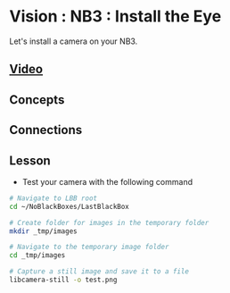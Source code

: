 # Vision : NB3 : Install the Eye
Let's install a camera on your NB3.

## [Video]()

## Concepts

## Connections

## Lesson
- Test your camera with the following command

```bash
# Navigate to LBB root
cd ~/NoBlackBoxes/LastBlackBox

# Create folder for images in the temporary folder
mkdir _tmp/images

# Navigate to the temporary image folder
cd _tmp/images

# Capture a still image and save it to a file
libcamera-still -o test.png
```
